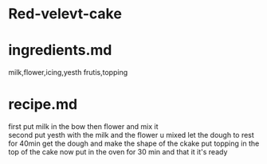 # Red-velevt-cake
# ingredients.md
milk,flower,icing,yesth
frutis,topping
# recipe.md
first put milk in the bow then flower and mix it   
second put yesth with the milk and the flower u mixed
let the dough to rest for 40min
get the dough and make the shape of the ckake
put topping in the top of the cake 
now put in the oven for 30 min 
and that it it's ready
